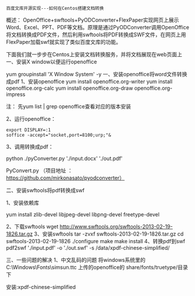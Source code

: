     百度文库开源实现---如何在Centos搭建文档转换​
概述：
        OpenOffice+swftools+PyODConverter+FlexPaper实现网页上展示Word、Excel、PPT、PDF等文档。原理是通过PyODConverter调用OpenOffice将文档转换成PDF文件，然后利用swftools将PDF转换成SWF文件，在网页上用FlexPaper加载swf就实现了类似百度文库的功能。

下面我们就一步步在Centos上安装文档转换服务，并将文档展现在web页面上
一、安装X window以便运行openoffice

  yum groupinstall 'X Window System' -y
一、安装openoffice将word文件转换成pdf
1、安装openoffice
  yum install openoffice.org-writer
  yum install openoffice.org-calc
  yum install openoffice.org-draw openoffice.org-impress
  
  注： 先yum list | grep openoffice查看对应的版本安装


2、运行openoffice：

    export DISPLAY=:1
    soffice -accept="socket,port=8100;urp;"&
    
3、调用转换成pdf：

 python ./pyConverter.py './input.docx' './out.pdf'
 
 PyConvert.py
 （项目地址 ：https://github.com/mirkonasato/pyodconverter）

二、安装swftools将pdf转换成swf

1、安装依赖库

 yum install zlib-devel libjpeg-devel libpng-devel freetype-devel

2、下载swftools
  wget http://www.swftools.org/swftools-2013-02-19-1826.tar.gz 
3、安装swftools
 tar -zvxf swftools-2013-02-19-1826.tar.gz
 cd swftools-2013-02-19-1826
 ./configure
 make 
 make install
4、转换pdf到swf
pdf2swf './input.pdf' -o './out.swf' -s /data/xpdf-chinese-simplified/

三、一些问题的解决
1、中文乱码的问题
将windows系统里的 C:\Windows\Fonts\simsun.ttc 上传的openoffice的 share/fonts/truetype/目录下

安装:xpdf-chinese-simplified
